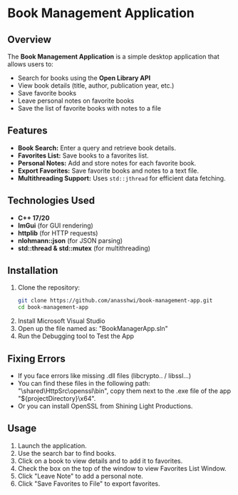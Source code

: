 # Book Management Application

## Overview
The **Book Management Application** is a simple desktop application that allows users to:
- Search for books using the **Open Library API**
- View book details (title, author, publication year, etc.)
- Save favorite books
- Leave personal notes on favorite books
- Save the list of favorite books with notes to a file

## Features
- **Book Search:** Enter a query and retrieve book details.
- **Favorites List:** Save books to a favorites list.
- **Personal Notes:** Add and store notes for each favorite book.
- **Export Favorites:** Save favorite books and notes to a text file.
- **Multithreading Support:** Uses `std::jthread` for efficient data fetching.

## Technologies Used
- **C++ 17/20**
- **ImGui** (for GUI rendering)
- **httplib** (for HTTP requests)
- **nlohmann::json** (for JSON parsing)
- **std::thread & std::mutex** (for multithreading)

## Installation
1. Clone the repository:
   ```sh
   git clone https://github.com/anasshwi/book-management-app.git
   cd book-management-app
   ```
2. Install Microsoft Visual Studio
3. Open up the file named as: "BookManagerApp.sln"
4. Run the Debugging tool to Test the App
   
## Fixing Errors
- If you face errors like missing .dll files (libcrypto.. / libssl...)
- You can find these files in the following path: "\shared\HttpSrc\openssl\bin", copy them next to the .exe file of the app "${projectDirectory}\x64\".
- Or you can install OpenSSL from Shining Light Productions.

## Usage
1. Launch the application.
2. Use the search bar to find books.
3. Click on a book to view details and to add it to favorites.
4. Check the box on the top of the window to view Favorites List Window.
5. Click "Leave Note" to add a personal note.
6. Click "Save Favorites to File" to export favorites.

